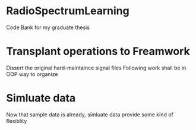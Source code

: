 # RadioSpectrumLearning
Code Bank for my graduate thesis

# Transplant operations to Freamwork
Dissert the original hard-maintaince signal files
Following work shall be in OOP way to organize

# Simluate data
Now that sample data is already, simluate data provide 
some kind of flexiblity

